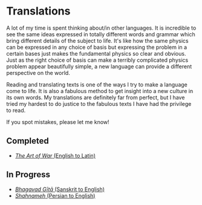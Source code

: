 # Translations

A lot of my time is spent thinking about/in other languages. It is incredible to see
the same ideas expressed in totally different words and grammar which bring different
details of the subject to life. It's like how the same physics can be expressed in any 
choice of basis but expressing the problem in a certain bases just makes the 
fundamental physics so clear and obvious. Just as the right choice of basis can make a terribly complicated physics
problem appear beautifully simple, a new language can provide a different
perspective on the world.

Reading and translating texts is one of the ways I try to make a language
come to life. 
It is also a fabulous method to get insight into a new culture in its own words.
My translations are definitely far from perfect, but I have tried my hardest
to do justice to the fabulous texts I have had the privilege to read.

If you spot mistakes, please let me know!

## Completed
* [<em>The Art of War</em> (English to Latin)](./translation/ArsBelli/ArsBelli.pdf)

## In Progress
* [<em>Bhagavad Gītā</em> (Sanskrit to English)](./translation/gita/gita.md)
* [<em>Shahnameh</em> (Persian to English)](./translation/shahnameh/shahnameh_blog.md)
